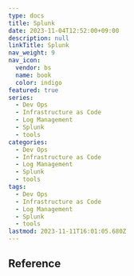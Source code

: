```yaml
---
type: docs
title: Splunk
date: 2023-11-04T12:52:00+09:00
description: null
linkTitle: Splunk
nav_weight: 9
nav_icon:
  vendor: bs
  name: book
  color: indigo
featured: true
series:
  - Dev Ops
  - Infrastructure as Code
  - Log Management
  - Splunk
  - tools
categories:
  - Dev Ops
  - Infrastructure as Code
  - Log Management
  - Splunk
  - tools
tags:
  - Dev Ops
  - Infrastructure as Code
  - Log Management
  - Splunk
  - tools
lastmod: 2023-11-11T16:01:05.680Z
---
```


## Reference
